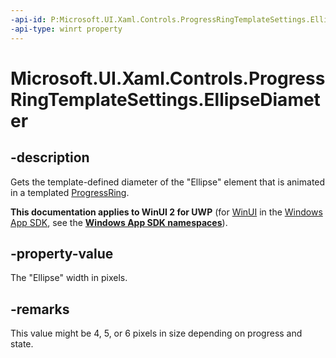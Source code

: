 ```yaml
---
-api-id: P:Microsoft.UI.Xaml.Controls.ProgressRingTemplateSettings.EllipseDiameter
-api-type: winrt property
---
```


# Microsoft.UI.Xaml.Controls.ProgressRingTemplateSettings.EllipseDiameter

<!--
public double EllipseDiameter { get; set; }
-->


## -description
Gets the template-defined diameter of the "Ellipse" element that is animated in a templated [ProgressRing](progressring.md).

**This documentation applies to WinUI 2 for UWP** (for [WinUI](/windows/apps/winui/winui3/) in the [Windows App SDK](/windows/apps/windows-app-sdk/), see the **[Windows App SDK namespaces](/windows/windows-app-sdk/api/winrt/)**).

## -property-value

The "Ellipse" width in pixels. 

## -remarks

This value might be 4, 5, or 6 pixels in size depending on progress and state. 



